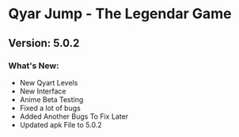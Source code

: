 # Qyar Jump - The Legendar Game
## Version: 5.0.2

### What's New:
  - New Qyart Levels
  - New Interface
  - Anime Beta Testing
  - Fixed a lot of bugs
  - Added Another Bugs To Fix Later
  - Updated apk File to 5.0.2

